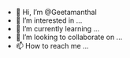 - 👋 Hi, I’m @Geetamanthal
- 👀 I’m interested in ...
- 🌱 I’m currently learning ...
- 💞️ I’m looking to collaborate on ...
- 📫 How to reach me ...

<!---
Geetamanthal/Geetamanthal is a ✨ special ✨ repository because its `README.md` (this file) appears on your GitHub profile.
You can click the Preview link to take a look at your changes.
--->
